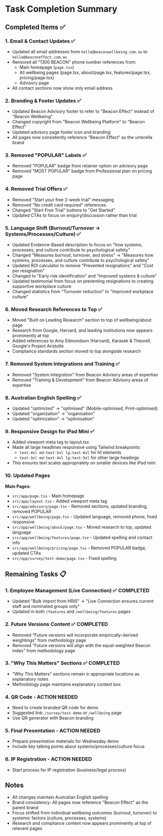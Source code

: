 # Task Completion Summary
## Completed Items ✅

### 1. Email & Contact Updates ✅
- Updated all email addresses from `hello@beaconwellbeing.com.au` to `hello@beaconeffect.com.au`
- Removed all "1300 BEACON" phone number references from:
  - Main homepage (`page.tsx`)
  - All wellbeing pages (page.tsx, about/page.tsx, features/page.tsx, pricing/page.tsx)
  - Advisory page
- All contact sections now show only email address

### 2. Branding & Footer Updates ✅
- Updated Beacon Advisory footer to refer to "Beacon Effect" instead of "Beacon Wellbeing"
- Changed copyright from "Beacon Wellbeing Platform" to "Beacon Effect"
- Updated advisory page footer icon and branding
- All pages now consistently reference "Beacon Effect" as the umbrella brand

### 3. Removed "POPULAR" Labels ✅
- Removed "POPULAR" badge from retainer option on advisory page
- Removed "MOST POPULAR" badge from Professional plan on pricing page

### 4. Removed Trial Offers ✅
- Removed "Start your free 2-week trial" messaging
- Removed "No credit card required" references
- Changed "Start Free Trial" buttons to "Get Started"
- Updated CTAs to focus on enquiry/discussion rather than trial

### 5. Language Shift (Burnout/Turnover → Systems/Processes/Culture) ✅
- Updated Evidence-Based description to focus on "how systems, processes, and culture contribute to psychological safety"
- Changed "Measures burnout, turnover, and stress" → "Measures how systems, processes, and culture contribute to psychological safety"
- Updated ROI calculator to remove "Prevented resignations" and "Cost per resignation"
- Changed to "Early risk identification" and "Improved systems & culture"
- Updated testimonial from focus on preventing resignations to creating supportive workplace culture
- Changed statistics from "Turnover reduction" to "Improved workplace culture"

### 6. Moved Research References to Top ✅
- Moved "Built on Leading Research" section to top of wellbeing/about page
- Research from Google, Harvard, and leading institutions now appears prominently at top
- Added references to Amy Edmondson (Harvard), Karasek & Theorell, Google's Project Aristotle
- Compliance standards section moved to top alongside research

### 7. Removed System Integrations and Training ✅
- Removed "System Integration" from Beacon Advisory areas of expertise
- Removed "Training & Development" from Beacon Advisory areas of expertise

### 8. Australian English Spelling ✅
- Updated "optimized" → "optimised" (Mobile-optimised, Print-optimised)
- Updated "organization" → "organisation"
- Updated "optimization" → "optimisation"

### 9. Responsive Design for iPad Mini ✅
- Added viewport meta tag to layout.tsx
- Made all large headlines responsive using Tailwind breakpoints:
  - `text-4xl md:text-5xl lg:text-6xl` for h1 elements
  - `text-3xl md:text-4xl lg:text-5xl` for other large headings
- This ensures text scales appropriately on smaller devices like iPad mini

### 10. Updated Pages
**Main Pages:**
- `src/app/page.tsx` - Main homepage
- `src/app/layout.tsx` - Added viewport meta tag
- `src/app/advisory/page.tsx` - Removed sections, updated branding, removed POPULAR
- `src/app/wellbeing/page.tsx` - Updated language, removed phone, fixed responsive
- `src/app/wellbeing/about/page.tsx` - Moved research to top, updated language
- `src/app/wellbeing/features/page.tsx` - Updated spelling and contact info
- `src/app/wellbeing/pricing/page.tsx` - Removed POPULAR badge, updated CTAs
- `src/app/survey/test-demo/page.tsx` - Fixed spelling

## Remaining Tasks 📋

### 1. Employee Management (Live Connection) ✅ COMPLETED
- Updated "Bulk import from HRIS" → "Live Connection ensures current staff and nominated groups only"
- Updated in both `/features` and `/wellbeing/features` pages

### 2. Future Versions Content ✅ COMPLETED
- Removed "Future versions will incorporate empirically-derived weightings" from methodology page
- Removed "Future versions will align with the equal-weighted Beacon Index" from methodology page

### 3. "Why This Matters" Sections ✅ COMPLETED
- "Why This Matters" sections remain in appropriate locations as explanatory notes
- Methodology page maintains explanatory context box

### 4. QR Code - ACTION NEEDED
- Need to create branded QR code for demo
- Suggested link: `/survey/test-demo` or `/wellbeing` page
- Use QR generator with Beacon branding

### 5. Final Presentation - ACTION NEEDED
- Prepare presentation materials for Wednesday demo
- Include key talking points about systems/processes/culture focus

### 6. IP Registration - ACTION NEEDED
- Start process for IP registration (business/legal process)

## Notes
- All changes maintain Australian English spelling
- Brand consistency: All pages now reference "Beacon Effect" as the parent brand
- Focus shifted from individual wellbeing outcomes (burnout, turnover) to systemic factors (culture, processes, systems)
- Research and compliance content now appears prominently at top of relevant pages

